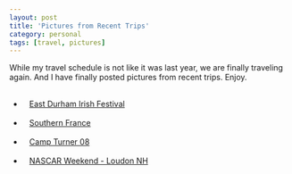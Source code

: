 ```yaml
---
layout: post
title: 'Pictures from Recent Trips'
category: personal
tags: [travel, pictures]
---
```


While my travel schedule is not like it was last year, we are finally traveling again. And I have finally posted pictures from recent trips.  Enjoy.<ul><br /><li><a href="http://thecave.smugmug.com/gallery/5020430_kG8MK/1/301330190_FgqrJ"><img src="http://thecave.smugmug.com/photos/301334985_Fsq8w-Ti.jpg" border="0" alt="" hspace="6" align="texttop" />East Durham Irish Festival</a></li><br /><li><a href="http://thecave.smugmug.com/gallery/5154049_Ehpci/1/311929379_wt2Jp"><img src="http://thecave.smugmug.com/photos/311932206_6F2tG-Ti.jpg" border="0" alt="" hspace="6" align="texttop" />Southern France</a></li><br /><li><a href="http://thecave.smugmug.com/gallery/5317323_nHGfo/1/324685388_YXXm9"><img src="http://thecave.smugmug.com/photos/324685388_YXXm9-Ti.jpg" border="0" alt="" hspace="6" align="texttop" />Camp Turner 08</a></li><br /><li><a href="http://thecave.smugmug.com/gallery/5317442_QNNnz/1/324689334_UwS8m"><img src="http://thecave.smugmug.com/photos/324689020_eNx9Y-Ti.jpg" border="0" alt="" hspace="6" align="texttop" />NASCAR Weekend - Loudon NH</a></li><br /></ul>

